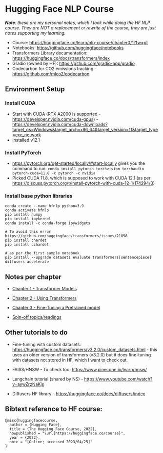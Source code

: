 # Hugging Face NLP Course

***Note**: these are my personal notes, which I took while doing the HF NLP course. They are NOT a replacement or rewrite of the course, they are just notes supporting my learning.* 

- Course: https://huggingface.co/learn/nlp-course/chapter0/1?fw=pt
- Notebooks: https://github.com/huggingface/notebooks
- Transformers Library documentation: https://huggingface.co/docs/transformers/index
- Gradio (owned by HF): https://github.com/gradio-app/gradio
- Codecarbon for CO2 emissions tracking - https://github.com/mlco2/codecarbon

## Environment Setup

### Install CUDA

- Start with CUDA (RTX A2000 is supported - https://developer.nvidia.com/cuda-gpus) - https://developer.nvidia.com/cuda-downloads?target_os=Windows&target_arch=x86_64&target_version=11&target_type=exe_network
- Installed v12.1

### Install PyTorch

- https://pytorch.org/get-started/locally/#start-locally gives you the command to run: `conda install pytorch torchvision torchaudio pytorch-cuda=11.8 -c pytorch -c nvidia`
- Picked CUDA 11.8, which is supposed to work with CUDA 12.1 (as per https://discuss.pytorch.org/t/install-pytorch-with-cuda-12-1/174294/3)

### Install base python libraries

```
conda create --name hfnlp python=3.9
conda activate hfnlp
pip install numpy
pip install ipykernel
conda install -c conda-forge ipywidgets

# To avoid this error https://github.com/huggingface/transformers/issues/21858
pip install chardet
pip install cchardet

# as per the first sample notebook
pip install --upgrade datasets evaluate transformers[sentencepiece] diffusers accelerate
```

## Notes per chapter

- [Chapter 1 - Transformer Models](./chapter01/notes.md)
- [Chapter 2 - Using Transformers](./chapter02/notes.md)
- [Chapter 3 - Fine-Tuning a Pretrained model](./chapter03/notes.md)

- [Spin-off topics/readings](./SpinOffs/README.md)

## Other tutorials to do

- Fine-tuning with custom datasets: https://huggingface.co/transformers/v3.2.0/custom_datasets.html - this uses an older version of transformers (v3.2.0) but it does fine-tuning with datasets not stored in HF, which I want to check out.

- FAISS/HNSW - To check too: https://www.pinecone.io/learn/hnsw/

- Langchain tutorial (shared by NS) - https://www.youtube.com/watch?v=aywZrzNaKjs

- Diffusers HF library - https://huggingface.co/docs/diffusers/index

## Bibtext reference to HF course:

```
@misc{huggingfacecourse,
  author = {Hugging Face},
  title = {The Hugging Face Course, 2022},
  howpublished = "\url{https://huggingface.co/course}",
  year = {2022},
  note = "[Online; accessed 2023/04/25]"
}
```
